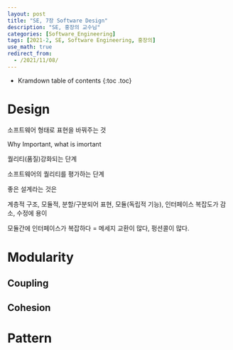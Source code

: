 ```yaml
---
layout: post
title: "SE, 7장 Software Design"
description: "SE, 홍장의 교수님"
categories: [Software_Engineering]
tags: [2021-2, SE, Software Engineering, 홍장의]
use_math: true
redirect_from:
  - /2021/11/08/
---
```


* Kramdown table of contents
{:toc .toc}    


# Design

소프트웨어 형태로 표현을 바꿔주는 것

Why Important, what is imortant

퀄리티(품질)강화되는 단계

소프트웨어의 퀄리티를 평가하는 단계

좋은 설계라는 것은

계층적 구조, 모듈적, 분할/구분되어 표현, 모듈(독립적 기능), 인터페이스 복잡도가 감소, 수정에 용이

모듈간에 인터페이스가 복잡하다 = 메세지 교환이 많다, 펑션콜이 많다.



# Modularity

## Coupling

## Cohesion

# Pattern
